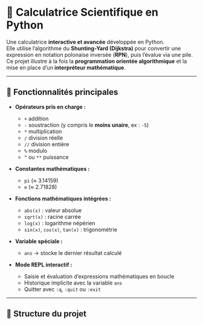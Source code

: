 
# 🧮 Calculatrice Scientifique en Python

Une calculatrice **interactive et avancée** développée en Python.  
Elle utilise l’algorithme du **Shunting-Yard (Dijkstra)** pour convertir une expression en notation polonaise inversée (**RPN**), puis l’évalue via une pile.  
Ce projet illustre à la fois la **programmation orientée algorithmique** et la mise en place d’un **interpréteur mathématique**.

---

## 🚀 Fonctionnalités principales

- **Opérateurs pris en charge :**
  - `+` addition  
  - `-` soustraction (y compris le **moins unaire**, ex : `-5`)  
  - `*` multiplication  
  - `/` division réelle  
  - `//` division entière  
  - `%` modulo  
  - `^` ou `**` puissance  

- **Constantes mathématiques :**
  - `pi` (≈ 3.14159)  
  - `e` (≈ 2.71828)  

- **Fonctions mathématiques intégrées :**
  - `abs(x)` : valeur absolue  
  - `sqrt(x)` : racine carrée  
  - `log(x)` : logarithme népérien  
  - `sin(x)`, `cos(x)`, `tan(x)` : trigonométrie  

- **Variable spéciale :**
  - `ans` → stocke le dernier résultat calculé  

- **Mode REPL interactif :**
  - Saisie et évaluation d’expressions mathématiques en boucle  
  - Historique implicite avec la variable `ans`  
  - Quitter avec `:q`, `:quit` ou `:exit`  

---

## 📂 Structure du projet

